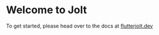 # Welcome to Jolt

To get started, please head over to the docs at [flutterjolt.dev](https://flutterjolt.dev)
